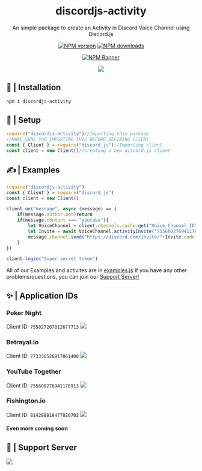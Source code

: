 <div align="center">
  <h1>discordjs-activity</h1>
  <p>An simple package to create an Activity in Discord Voice Channel using Discord.js</p>
  <p>
    <a href="https://www.npmjs.com/package/discordjs-activity"><img src="https://img.shields.io/npm/v/discordjs-activity?maxAge=3600" alt="NPM version" /></a>
    <a href="https://www.npmjs.com/package/discordjs-activity"><img src="https://img.shields.io/npm/dt/discordjs-activity?maxAge=3600" alt="NPM downloads" /></a>
  </p>
  <p>
    <a href="https://www.npmjs.com/package/discordjs-activity"><img src="https://nodei.co/npm/discordjs-activity.png?downloads=true&stars=true" alt="NPM Banner"></a>
  </p>
</div>
<div align="center">
  <img src="https://media.discordapp.net/attachments/749254970003423345/849884191474057237/YPNTiGwhTl0AAAAASUVORK5CYII.png">
  <br>
</div>

## 📂 | Installation
```sh
npm i discordjs-activity
```

## 📜 | Setup
```js
require("discordjs-activity")//Importing this package
//MAKE SURE YOU IMPORTING THIS BEFORE DEFINING CLIENT
const { Client } = require("discord.js")//Importing client
const client = new Client()//creating a new discord.js client
```

## ✍ | Examples
```js
require("discordjs-activity")
const { Client } = require("discord.js")
const client = new Client()

client.on("message", async (message) => {
    if(message.author.bot)return
    if(message.content === "youtube"){
        let VoiceChannel = client.channels.cache.get("Voice Channel ID")//Voice Channel ID
        let Invite = await VoiceChannel.activityInvite("755600276941176913")//Application ID
        message.channel.send("https://discord.com/invite/"+Invite.code)
    }
})

client.login("Super secret token")
```
All of our Examples and activites are in [examples.js](https://github.com/SudhanPlayz/discordjs-activity/blob/main/examples.js)
If you have any other problems/questions, you can join our [Support Server!](https://discord.gg/a9SHDpD)

## ✨ | Application IDs
### Poker Night
Client ID: `755827207812677713`
![](https://cdn.discordapp.com/attachments/749254970003423345/849889747794657290/unknown.png)
### Betrayal.io
Client ID: `773336526917861400`
![](https://media.discordapp.net/attachments/749254970003423345/849891725144752178/unknown.png)
### YouTube Together
Client ID: `755600276941176913`
![](https://media.discordapp.net/attachments/749254970003423345/849889254327058442/unknown.png)
### Fishington.io
Client ID: `814288819477020702`
![](https://cdn.discordapp.com/attachments/749254970003423345/849892686160592937/unknown.png)
#### Even more coming soon

## 👥 | Support Server
<a href="https://www.youtube.com/channel/UCxxK71QFN4_PrBhCFmH2Jmw"><img widhtsrc="https://raw.githubusercontent.com/MikeCodesDotNET/ColoredBadges/master/png/streaming/youtube%402x.png"></a></br>
<a href="https://discord.gg/a9SHDpD"><img src="https://discord.com/api/guilds/749254969537986640/widget.png?style=banner1"></a>